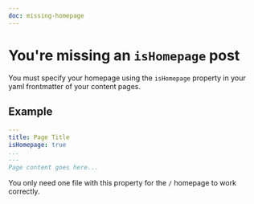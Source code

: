```yaml
---
doc: missing-homepage
---
```

# You're missing an `isHomepage` post

You must specify your homepage using the `isHomepage` property in your yaml frontmatter of your content pages.

## Example

```yaml
---
title: Page Title
isHomepage: true
...
---
Page content goes here...
```

You only need one file with this property for the `/` homepage to work correctly.
